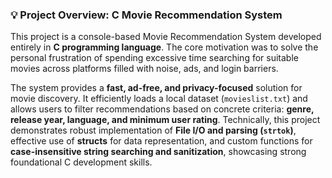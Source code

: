 ### 💡 Project Overview: C Movie Recommendation System

This project is a console-based Movie Recommendation System developed entirely in **C programming language**. The core motivation was to solve the personal frustration of spending excessive time searching for suitable movies across platforms filled with noise, ads, and login barriers.

The system provides a **fast, ad-free, and privacy-focused** solution for movie discovery. It efficiently loads a local dataset (`movieslist.txt`) and allows users to filter recommendations based on concrete criteria: **genre, release year, language, and minimum user rating**. Technically, this project demonstrates robust implementation of **File I/O and parsing (`strtok`)**, effective use of **structs** for data representation, and custom functions for **case-insensitive string searching and sanitization**, showcasing strong foundational C development skills.
